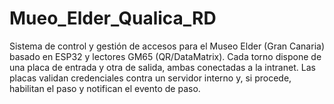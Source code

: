 # Mueo_Elder_Qualica_RD
Sistema de control y gestión de accesos para el Museo Elder (Gran Canaria) basado en ESP32 y lectores GM65 (QR/DataMatrix). Cada torno dispone de una placa de entrada y otra de salida, ambas conectadas a la intranet. Las placas validan credenciales contra un servidor interno y, si procede, habilitan el paso y notifican el evento de paso.
